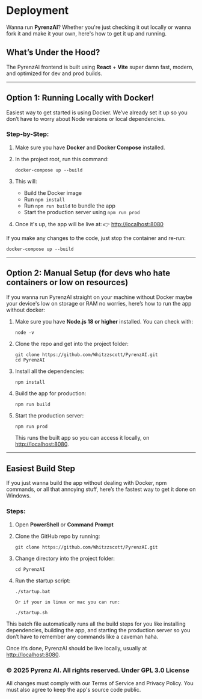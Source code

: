 # Deployment

Wanna run **PyrenzAI**? Whether you're just checking it out locally or wanna fork it and make it your own, here's how to get it up and running.

## What’s Under the Hood?

The PyrenzAI frontend is built using **React** + **Vite** super damn fast, modern, and optimized for dev and prod builds.

---

## Option 1: Running Locally with Docker!

Easiest way to get started is using Docker. We’ve already set it up so you don’t have to worry about Node versions or local dependencies.

### Step-by-Step:

1. Make sure you have **Docker** and **Docker Compose** installed.
2. In the project root, run this command:

   ```
   docker-compose up --build
   ```

3. This will:
   - Build the Docker image
   - Run `npm install`
   - Run `npm run build` to bundle the app
   - Start the production server using `npm run prod`

4. Once it's up, the app will be live at:
   👉 [http://localhost:8080](http://localhost:8080)

If you make any changes to the code, just stop the container and re-run:

```
docker-compose up --build
```

---

## Option 2: Manual Setup (for devs who hate containers or low on resources)

If you wanna run PyrenzAI straight on your machine without Docker maybe your device's low on storage or RAM no worries, here’s how to run the app without docker:

1. Make sure you have **Node.js 18 or higher** installed. You can check with:

   ```
   node -v
   ```

2. Clone the repo and get into the project folder:

   ```
   git clone https://github.com/Whitzzscott/PyrenzAI.git
   cd PyrenzAI
   ```

3. Install all the dependencies:

   ```
   npm install
   ```

4. Build the app for production:

   ```
   npm run build
   ```

5. Start the production server:

   ```
   npm run prod
   ```

   This runs the built app so you can access it locally, on [http://localhost:8080](http://localhost:8080).

---

## Easiest Build Step

If you just wanna build the app without dealing with Docker, npm commands, or all that annoying stuff, here’s the fastest way to get it done on Windows.

### Steps:

1. Open **PowerShell** or **Command Prompt**

2. Clone the GitHub repo by running:

   ```
   git clone https://github.com/Whitzzscott/PyrenzAI.git
   ```

3. Change directory into the project folder:

   ```
   cd PyrenzAI
   ```

4. Run the startup script:

   ```
   ./startup.bat

   Or if your in linux or mac you can run:

   ./startup.sh
   ```

This batch file automatically runs all the build steps for you like installing dependencies, building the app, and starting the production server so you don’t have to remember any commands like a caveman haha.

Once it’s done, PyrenzAI should be live locally, usually at [http://localhost:8080](http://localhost:8080).

### © 2025 Pyrenz AI. All rights reserved. Under GPL 3.0 License

All changes must comply with our Terms of Service and Privacy Policy. You must also agree to keep the app's source code public.
